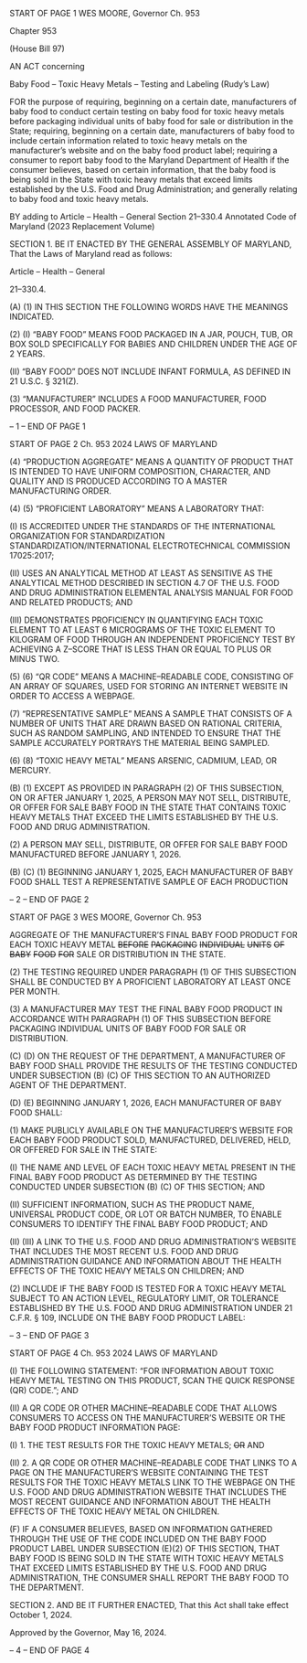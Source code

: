 START OF PAGE 1
WES MOORE, Governor Ch. 953

Chapter 953

(House Bill 97)

AN ACT concerning

Baby Food – Toxic Heavy Metals – Testing and Labeling
(Rudy’s Law)

FOR the purpose of requiring, beginning on a certain date, manufacturers of baby food to
conduct certain testing on baby food for toxic heavy metals before packaging
individual units of baby food for sale or distribution in the State; requiring, beginning
on a certain date, manufacturers of baby food to include certain information related
to toxic heavy metals on the manufacturer’s website and on the baby food product
label; requiring a consumer to report baby food to the Maryland Department of
Health if the consumer believes, based on certain information, that the baby food is
being sold in the State with toxic heavy metals that exceed limits established by the
U.S. Food and Drug Administration; and generally relating to baby food and toxic
heavy metals.

BY adding to
Article – Health – General
Section 21–330.4
Annotated Code of Maryland
(2023 Replacement Volume)

SECTION 1. BE IT ENACTED BY THE GENERAL ASSEMBLY OF MARYLAND,
That the Laws of Maryland read as follows:

Article – Health – General

21–330.4.

(A) (1) IN THIS SECTION THE FOLLOWING WORDS HAVE THE MEANINGS
INDICATED.

(2) (I) “BABY FOOD” MEANS FOOD PACKAGED IN A JAR, POUCH,
TUB, OR BOX SOLD SPECIFICALLY FOR BABIES AND CHILDREN UNDER THE AGE OF 2
YEARS.

(II) “BABY FOOD” DOES NOT INCLUDE INFANT FORMULA, AS
DEFINED IN 21 U.S.C. § 321(Z).

(3) “MANUFACTURER” INCLUDES A FOOD MANUFACTURER, FOOD
PROCESSOR, AND FOOD PACKER.

– 1 –
END OF PAGE 1

START OF PAGE 2
Ch. 953 2024 LAWS OF MARYLAND

(4) “PRODUCTION AGGREGATE” MEANS A QUANTITY OF PRODUCT
THAT IS INTENDED TO HAVE UNIFORM COMPOSITION, CHARACTER, AND QUALITY
AND IS PRODUCED ACCORDING TO A MASTER MANUFACTURING ORDER.

(4) (5) “PROFICIENT LABORATORY” MEANS A LABORATORY THAT:

(I) IS ACCREDITED UNDER THE STANDARDS OF THE
INTERNATIONAL ORGANIZATION FOR STANDARDIZATION
STANDARDIZATION/INTERNATIONAL ELECTROTECHNICAL COMMISSION
17025:2017;

(II) USES AN ANALYTICAL METHOD AT LEAST AS SENSITIVE AS
THE ANALYTICAL METHOD DESCRIBED IN SECTION 4.7 OF THE U.S. FOOD AND DRUG
ADMINISTRATION ELEMENTAL ANALYSIS MANUAL FOR FOOD AND RELATED
PRODUCTS; AND

(III) DEMONSTRATES PROFICIENCY IN QUANTIFYING EACH
TOXIC ELEMENT TO AT LEAST 6 MICROGRAMS OF THE TOXIC ELEMENT TO KILOGRAM
OF FOOD THROUGH AN INDEPENDENT PROFICIENCY TEST BY ACHIEVING A Z–SCORE
THAT IS LESS THAN OR EQUAL TO PLUS OR MINUS TWO.

(5) (6) “QR CODE” MEANS A MACHINE–READABLE CODE,
CONSISTING OF AN ARRAY OF SQUARES, USED FOR STORING AN INTERNET WEBSITE
IN ORDER TO ACCESS A WEBPAGE.

(7) “REPRESENTATIVE SAMPLE” MEANS A SAMPLE THAT CONSISTS
OF A NUMBER OF UNITS THAT ARE DRAWN BASED ON RATIONAL CRITERIA, SUCH AS
RANDOM SAMPLING, AND INTENDED TO ENSURE THAT THE SAMPLE ACCURATELY
PORTRAYS THE MATERIAL BEING SAMPLED.

(6) (8) “TOXIC HEAVY METAL” MEANS ARSENIC, CADMIUM, LEAD,
OR MERCURY.

(B) (1) EXCEPT AS PROVIDED IN PARAGRAPH (2) OF THIS SUBSECTION,
ON OR AFTER JANUARY 1, 2025, A PERSON MAY NOT SELL, DISTRIBUTE, OR OFFER
FOR SALE BABY FOOD IN THE STATE THAT CONTAINS TOXIC HEAVY METALS THAT
EXCEED THE LIMITS ESTABLISHED BY THE U.S. FOOD AND DRUG ADMINISTRATION.

(2) A PERSON MAY SELL, DISTRIBUTE, OR OFFER FOR SALE BABY
FOOD MANUFACTURED BEFORE JANUARY 1, 2026.

(B) (C) (1) BEGINNING JANUARY 1, 2025, EACH MANUFACTURER OF
BABY FOOD SHALL TEST A REPRESENTATIVE SAMPLE OF EACH PRODUCTION

– 2 –
END OF PAGE 2

START OF PAGE 3
WES MOORE, Governor Ch. 953

AGGREGATE OF THE MANUFACTURER’S FINAL BABY FOOD PRODUCT FOR EACH
TOXIC HEAVY METAL ~~BEFORE~~ ~~PACKAGING~~ ~~INDIVIDUAL~~ ~~UNITS~~ ~~OF~~ ~~BABY~~ ~~FOOD~~ ~~FOR~~
SALE OR DISTRIBUTION IN THE STATE.

(2) THE TESTING REQUIRED UNDER PARAGRAPH (1) OF THIS
SUBSECTION SHALL BE CONDUCTED BY A PROFICIENT LABORATORY AT LEAST ONCE
PER MONTH.

(3) A MANUFACTURER MAY TEST THE FINAL BABY FOOD PRODUCT IN
ACCORDANCE WITH PARAGRAPH (1) OF THIS SUBSECTION BEFORE PACKAGING
INDIVIDUAL UNITS OF BABY FOOD FOR SALE OR DISTRIBUTION.

(C) (D) ON THE REQUEST OF THE DEPARTMENT, A MANUFACTURER OF
BABY FOOD SHALL PROVIDE THE RESULTS OF THE TESTING CONDUCTED UNDER
SUBSECTION (B) (C) OF THIS SECTION TO AN AUTHORIZED AGENT OF THE
DEPARTMENT.

(D) (E) BEGINNING JANUARY 1, 2026, EACH MANUFACTURER OF BABY
FOOD SHALL:

(1) MAKE PUBLICLY AVAILABLE ON THE MANUFACTURER’S WEBSITE
FOR EACH BABY FOOD PRODUCT SOLD, MANUFACTURED, DELIVERED, HELD, OR
OFFERED FOR SALE IN THE STATE:

(I) THE NAME AND LEVEL OF EACH TOXIC HEAVY METAL
PRESENT IN THE FINAL BABY FOOD PRODUCT AS DETERMINED BY THE TESTING
CONDUCTED UNDER SUBSECTION (B) (C) OF THIS SECTION; AND

(II) SUFFICIENT INFORMATION, SUCH AS THE PRODUCT NAME,
UNIVERSAL PRODUCT CODE, OR LOT OR BATCH NUMBER, TO ENABLE CONSUMERS
TO IDENTIFY THE FINAL BABY FOOD PRODUCT; AND

(II) (III) A LINK TO THE U.S. FOOD AND DRUG
ADMINISTRATION’S WEBSITE THAT INCLUDES THE MOST RECENT U.S. FOOD AND
DRUG ADMINISTRATION GUIDANCE AND INFORMATION ABOUT THE HEALTH
EFFECTS OF THE TOXIC HEAVY METALS ON CHILDREN; AND

(2) INCLUDE IF THE BABY FOOD IS TESTED FOR A TOXIC HEAVY
METAL SUBJECT TO AN ACTION LEVEL, REGULATORY LIMIT, OR TOLERANCE
ESTABLISHED BY THE U.S. FOOD AND DRUG ADMINISTRATION UNDER 21 C.F.R. §
109, INCLUDE ON THE BABY FOOD PRODUCT LABEL:

– 3 –
END OF PAGE 3

START OF PAGE 4
Ch. 953 2024 LAWS OF MARYLAND

(I) THE FOLLOWING STATEMENT: “FOR INFORMATION ABOUT
TOXIC HEAVY METAL TESTING ON THIS PRODUCT, SCAN THE QUICK RESPONSE (QR)
CODE.”; AND

(II) A QR CODE OR OTHER MACHINE–READABLE CODE THAT
ALLOWS CONSUMERS TO ACCESS ON THE MANUFACTURER’S WEBSITE OR THE BABY
FOOD PRODUCT INFORMATION PAGE:

(I) 1. THE TEST RESULTS FOR THE TOXIC HEAVY METALS;
~~OR~~ AND

(II) 2. A QR CODE OR OTHER MACHINE–READABLE CODE
THAT LINKS TO A PAGE ON THE MANUFACTURER’S WEBSITE CONTAINING THE TEST
RESULTS FOR THE TOXIC HEAVY METALS LINK TO THE WEBPAGE ON THE U.S. FOOD
AND DRUG ADMINISTRATION WEBSITE THAT INCLUDES THE MOST RECENT
GUIDANCE AND INFORMATION ABOUT THE HEALTH EFFECTS OF THE TOXIC HEAVY
METAL ON CHILDREN.

(F) IF A CONSUMER BELIEVES, BASED ON INFORMATION GATHERED
THROUGH THE USE OF THE CODE INCLUDED ON THE BABY FOOD PRODUCT LABEL
UNDER SUBSECTION (E)(2) OF THIS SECTION, THAT BABY FOOD IS BEING SOLD IN
THE STATE WITH TOXIC HEAVY METALS THAT EXCEED LIMITS ESTABLISHED BY THE
U.S. FOOD AND DRUG ADMINISTRATION, THE CONSUMER SHALL REPORT THE BABY
FOOD TO THE DEPARTMENT.

SECTION 2. AND BE IT FURTHER ENACTED, That this Act shall take effect
October 1, 2024.

Approved by the Governor, May 16, 2024.

– 4 –
END OF PAGE 4